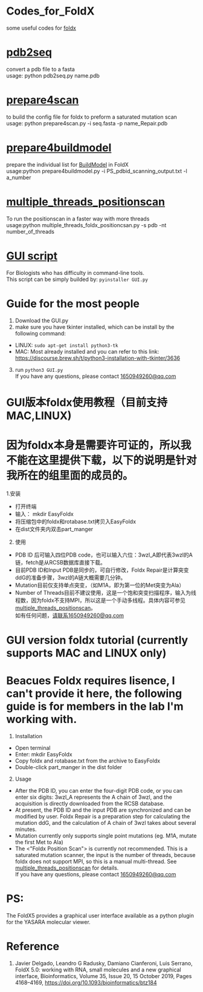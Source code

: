 # Codes_for_FoldX
some useful codes for [foldx](http://foldxsuite.crg.eu/products#foldx) 
# [pdb2seq](https://github.com/JinyuanSun/Codes_for_FoldX/blob/master/pdb2seq.py)
convert a pdb file to a fasta  
usage: python pdb2seq.py name.pdb
# [prepare4scan](https://github.com/JinyuanSun/Codes_for_FoldX/blob/master/prepare4scan.py)
to build the config file for foldx to preform a saturated mutation scan  
usage: python prepare4scan.py -i seq.fasta -p name_Repair.pdb
# [prepare4buildmodel](https://github.com/JinyuanSun/Codes_for_FoldX/blob/master/prepare4buildmodel.py)
prepare the individual list for [BuildModel](http://foldxsuite.crg.eu/command/BuildModel) in FoldX   
usage:python prepare4buildmodel.py -i PS_pdbid_scanning_output.txt -l a_number
# [multiple_threads_positionscan](https://github.com/JinyuanSun/Codes_for_FoldX/blob/master/multiple_threads_foldx_positionscan.py)
To run the positionscan in a faster way with more threads   
usage:python multiple_threads_foldx_positioncsan.py -s pdb -nt number_of_threads

# [GUI script](https://github.com/JinyuanSun/Codes_for_FoldX/blob/master/GUI.py)
For Biologists who has difficulty in command-line tools.  
This script can be simply builded by: `pyinstaller GUI.py`  

# Guide for the most people  
1. Download the GUI.py  
2. make sure you have tkinter installed, which can be install by the following command:  
  - LINUX: `sudo apt-get install python3-tk`
  - MAC: Most already installed and you can refer to this link: https://discourse.brew.sh/t/python3-installation-with-tkinter/3636  
3. run `python3 GUI.py`  
If you have any questions, please contact 1650949260@qq.com  
# GUI版本foldx使用教程（目前支持MAC,LINUX)  
# 因为foldx本身是需要许可证的，所以我不能在这里提供下载，以下的说明是针对我所在的组里面的成员的。
1.安装  
  - 打开终端  
  - 输入： mkdir EasyFoldx  
  - 将压缩包中的foldx和rotabase.txt拷贝入EasyFoldx  
  - 在dist文件夹内双击part_manger  
2. 使用  
  - PDB ID 后可输入四位PDB code，也可以输入六位：3wzl_A即代表3wzl的A链，fetch是从RCSB数据库直接下载。  
  - 目前PDB ID和Input PDB是同步的，可自行修改，Foldx Repair是计算突变ddG的准备步骤，3wzl的A链大概需要几分钟。  
  - Mutation目前仅支持单点突变，（如M1A，即为第一位的Met突变为Ala）  
  - Number of Threads目前不建议使用，这是一个饱和突变扫描程序，输入为线程数，因为foldx不支持MPI，所以这是一个手动多线程。具体内容可参见[multiple_threads_positionscan](https://github.com/JinyuanSun/Codes_for_FoldX/blob/master/multiple_threads_foldx_positionscan.py)。  
如有任何问题，请联系1650949260@qq.com
# GUI version foldx tutorial (currently supports MAC and LINUX only)  
# Beacues Foldx requires lisence, I can't provide it here, the following guide is for members in the lab I'm working with.  
1. Installation  
  - Open terminal  
  - Enter: mkdir EasyFoldx  
  - Copy foldx and rotabase.txt from the archive to EasyFoldx  
  - Double-click part_manger in the dist folder  
2. Usage  
  - After the PDB ID, you can enter the four-digit PDB code, or you can enter six digits: 3wzl_A represents the A chain of  3wzl, and the acquisition is directly downloaded from the RCSB database.  
  - At present, the PDB ID and the input PDB are synchronized and can be modified by user. Foldx Repair is a preparation step for calculating the mutation ddG, and the calculation of A chain of 3wzl takes about several minutes.  
  - Mutation currently only supports single point mutations (eg. M1A, mutate the first Met to Ala)  
  - The <"Foldx Position Scan"> is currently not recommended. This is a saturated mutation scanner, the input is the number of threads, because foldx does not support MPI, so this is a manual multi-thread. See [multiple_threads_positionscan](https://github.com/github.com/JinyuanSun/Codes_for_FoldX/blob/master/multiple_threads_foldx_positionscan.py) for details.  
If you have any questions, please contact 1650949260@qq.com


# PS:  
The FoldX5 provides a graphical user interface available as a python plugin for the YASARA molecular viewer.

# Reference
1. Javier Delgado, Leandro G Radusky, Damiano Cianferoni, Luis Serrano, FoldX 5.0: working with RNA, small molecules and a new graphical interface, Bioinformatics, Volume 35, Issue 20, 15 October 2019, Pages 4168–4169, https://doi.org/10.1093/bioinformatics/btz184
